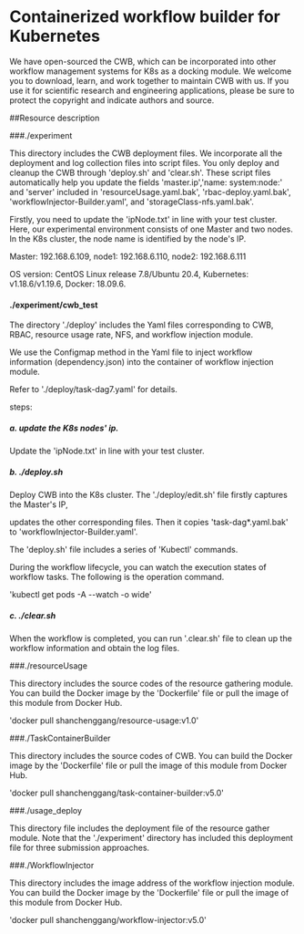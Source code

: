 
# Containerized workflow builder for Kubernetes
We have open-sourced the CWB, which can be incorporated into other workflow management systems for K8s as a docking module. 
We welcome you to download, learn, and work together to maintain CWB with us. If you use it for scientific research and 
engineering applications, please be sure to protect the copyright and indicate authors and source.

##Resource description

###./experiment

This directory includes the CWB deployment files. 
We incorporate all the deployment and log collection files into script files.
You only deploy and cleanup the CWB through 'deploy.sh' and 'clear.sh'. 
These script files automatically help you update the fields 'master.ip','name: system:node:' and 'server' included in
'resourceUsage.yaml.bak', 'rbac-deploy.yaml.bak', 'workflowInjector-Builder.yaml', 
and 'storageClass-nfs.yaml.bak'.

Firstly, you need to update the 'ipNode.txt' in line with your test cluster.
Here, our experimental environment consists of one Master and two nodes. 
In the K8s cluster, the node name is identified by the node's IP.

Master: 192.168.6.109, node1: 192.168.6.110, node2: 192.168.6.111

OS version: CentOS Linux release 7.8/Ubuntu 20.4, Kubernetes: v1.18.6/v1.19.6, Docker: 18.09.6.

#### ./experiment/cwb_test

The directory './deploy' includes the Yaml files corresponding to CWB, RBAC, resource usage rate, NFS, and workflow injection module.

We use the Configmap method in the Yaml file to inject workflow information (dependency.json) into the container of workflow injection module.

Refer to './deploy/task-dag7.yaml' for details.

steps:

##### a. update the K8s nodes' ip.

Update the 'ipNode.txt' in line with your test cluster.

##### b. ./deploy.sh

Deploy CWB into the K8s cluster. The './deploy/edit.sh' file firstly captures the Master's IP, 

updates the other corresponding files. Then it copies 'task-dag*.yaml.bak' to 'workflowInjector-Builder.yaml'.

The 'deploy.sh' file includes a series of 'Kubectl' commands.

During the workflow lifecycle, you can watch the execution states of workflow tasks. The following is the operation command.

'kubectl get pods -A --watch -o wide'

##### c. ./clear.sh

When the workflow is completed, you can run '.clear.sh' file to clean up the workflow information and obtain the log files. 

###./resourceUsage

This directory includes the source codes of the resource gathering module.
You can build the Docker image by the 'Dockerfile' file or pull the image of this module from Docker Hub.

'docker pull shanchenggang/resource-usage:v1.0'

###./TaskContainerBuilder

This directory includes the source codes of CWB.
You can build the Docker image by the 'Dockerfile' file or pull the image of this module from Docker Hub.

'docker pull shanchenggang/task-container-builder:v5.0'

###./usage_deploy

This directory file includes the deployment file of the resource gather module.
Note that the './experiment' directory has included this deployment file for three submission approaches.

###./WorkflowInjector

This directory includes the image address of the workflow injection module.
You can build the Docker image by the 'Dockerfile' file or pull the image of this module from Docker Hub.

'docker pull shanchenggang/workflow-injector:v5.0'
